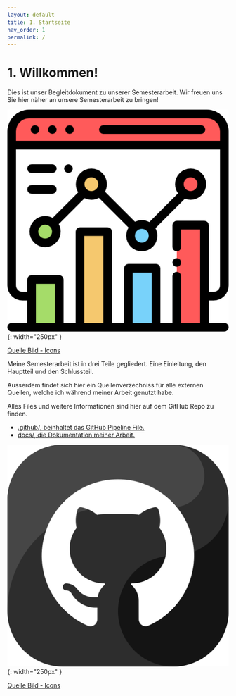 ```yaml
---
layout: default
title: 1. Startseite
nav_order: 1
permalink: /
---
```


# 1. Willkommen!

Dies ist unser Begleitdokument zu unserer Semesterarbeit.
Wir freuen uns Sie hier näher an unsere Semesterarbeit zu bringen!

![Projektarbeit](ressources/icons/analytics.png){: width="250px" }

[Quelle Bild - Icons](anhang/quellen.html#54-icons)

Meine Semesterarbeit ist in drei Teile gegliedert. Eine Einleitung, den Hauptteil und den Schlussteil.

Ausserdem findet sich hier ein Quellenverzechniss für alle externen Quellen, welche ich während meiner Arbeit genutzt habe.

Alles Files und weitere Informationen sind hier auf dem GitHub Repo zu finden.

* [.github/, beinhaltet das GitHub Pipeline File.](https://github.com/Euthal02/SemArb3_WeatherAPI/tree/main/.github/workflows)
* [docs/, die Dokumentation meiner Arbeit.](https://github.com/Euthal02/SemArb3_WeatherAPI/tree/main/docs)

![Github](ressources/icons/github_logo.png){: width="250px" }

[Quelle Bild - Icons](anhang/quellen.html#54-icons)
